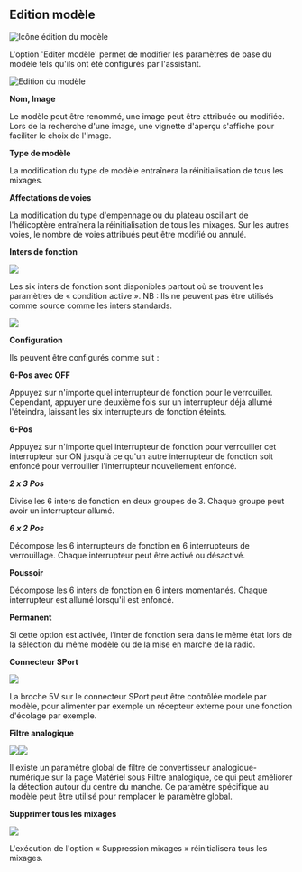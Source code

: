 ## Edition modèle

![Icône édition du modèle](../assets/model-icon-edit.png)

L'option 'Editer modèle' permet de modifier les paramètres de base du modèle tels qu'ils ont été configurés par l'assistant.

![Edition du modèle](../assets/model-edit.png)

**Nom, Image**

Le modèle peut être renommé, une image peut être attribuée ou modifiée. Lors de la recherche d'une image, une vignette d'aperçu s'affiche pour faciliter le choix de l'image.

**Type de modèle**

La modification du type de modèle entraînera la réinitialisation de tous les mixages.

**Affectations de voies**

La modification du type d'empennage ou du plateau oscillant de l'hélicoptère entraînera la réinitialisation de tous les mixages. Sur les autres voies, le nombre de voies attribués peut être modifié ou annulé.

**Inters de fonction**

![](<../.gitbook/assets/2 (4).jpeg>)

Les six inters de fonction sont disponibles partout où se trouvent les paramètres de « condition active ». 
NB : Ils ne peuvent pas être utilisés comme source comme les inters standards.

![](<../.gitbook/assets/3 (4).jpeg>)

**Configuration**

Ils peuvent être configurés comme suit :

**6-Pos avec OFF**

Appuyez sur n'importe quel interrupteur de fonction pour le verrouiller. Cependant, appuyer une deuxième fois sur un interrupteur déjà allumé l'éteindra, laissant les six interrupteurs de fonction éteints.

**6-Pos**

Appuyez sur n'importe quel interrupteur de fonction pour verrouiller cet interrupteur sur ON jusqu'à ce qu'un autre interrupteur de fonction soit enfoncé pour verrouiller l'interrupteur nouvellement enfoncé.

_**2 x 3 Pos**_

Divise les 6 inters de fonction en deux groupes de 3. Chaque groupe peut avoir un interrupteur allumé.

_**6 x 2 Pos**_

Décompose les 6 interrupteurs de fonction en 6 interrupteurs de verrouillage. Chaque interrupteur peut être activé ou désactivé.

**Poussoir**

Décompose les 6 inters de fonction en 6 inters momentanés. Chaque interrupteur est allumé lorsqu'il est enfoncé.

**Permanent**

Si cette option est activée, l’inter de fonction sera dans le même état lors de la sélection du même modèle ou de la mise en marche de la radio.

**Connecteur SPort**

![](<../.gitbook/assets/4 (3).jpeg>)

La broche 5V sur le connecteur SPort peut être contrôlée modèle par modèle, pour alimenter par exemple un récepteur externe pour une fonction d'écolage par exemple.

**Filtre analogique**

![](<../.gitbook/assets/5 (3).jpeg>)![](<../.gitbook/assets/6 (3).jpeg>)

Il existe un paramètre global de filtre de convertisseur analogique-numérique sur la page Matériel sous Filtre analogique, ce qui peut améliorer la détection autour du centre du manche. Ce paramètre spécifique au modèle peut être utilisé pour remplacer le paramètre global.

**Supprimer tous les mixages**

![](<../.gitbook/assets/7 (3).png>)

L'exécution de l'option « Suppression mixages » réinitialisera tous les mixages.
